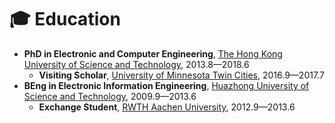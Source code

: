 # 🎓 Education

- **PhD in Electronic and Computer Engineering**, [The Hong Kong University of Science and Technology](https://hkust.edu.hk/), 2013.8—2018.6
  - **Visiting Scholar**, [University of Minnesota Twin Cities](https://twin-cities.umn.edu/), 2016.9—2017.7
- **BEng in Electronic Information Engineering**, [Huazhong University of Science and Technology](http://english.hust.edu.cn/), 2009.9—2013.6
  - **Exchange Student**, [RWTH Aachen University](https://www.rwth-aachen.de/go/id/a/?lidx=1), 2012.9—2013.6
